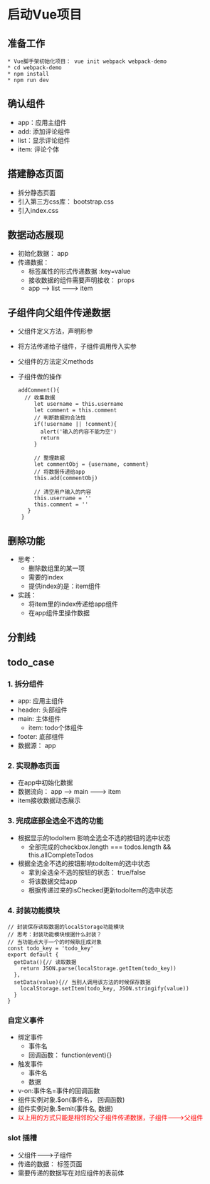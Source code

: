 # 启动Vue项目
## 准备工作
  
    * Vue脚手架初始化项目： vue init webpack webpack-demo
    * cd webpack-demo
    * npm install
    * npm run dev
## 确认组件
  * app：应用主组件
  * add: 添加评论组件
  * list：显示评论组件
  * item: 评论个体
## 搭建静态页面
  * 拆分静态页面
  * 引入第三方css库： bootstrap.css
  * 引入index.css
## 数据动态展现
  * 初始化数据： app
  * 传递数据：
    - 标签属性的形式传递数据 :key=value
    - 接收数据的组件需要声明接收： props
    - app --> list ---> item
## 子组件向父组件传递数据
  * 父组件定义方法，声明形参
  * 将方法传递给子组件，子组件调用传入实参
  * 父组件的方法定义methods
  * 子组件做的操作
  
        addComment(){
          // 收集数据
             let username = this.username
             let comment = this.comment
             // 判断数据的合法性
             if(!username || !comment){
               alert('输入的内容不能为空')
               return
             }
     
             // 整理数据
             let commentObj = {username, comment}
             // 将数据传递给app
             this.add(commentObj)
     
             // 清空用户输入的内容
             this.username = ''
             this.comment = ''
           }
         }
## 删除功能
  * 思考： 
    - 删除数组里的某一项
    - 需要的index
    - 提供index的是：item组件
  * 实践： 
    - 将item里的index传递给app组件
    - 在app组件里操作数据
## 分割线
## todo_case
### 1. 拆分组件
  * app: 应用主组件
  * header: 头部组件
  * main: 主体组件
    * item: todo个体组件
  * footer: 底部组件
  * 数据源： app
### 2. 实现静态页面
  * 在app中初始化数据
  * 数据流向： app --> main ---> item
  * item接收数据动态展示
### 3. 完成底部全选全不选的功能
  * 根据显示的todoItem 影响全选全不选的按钮的选中状态
    - 全部完成的checkbox.length === todos.length && this.allCompleteTodos
  * 根据全选全不选的按钮影响todoItem的选中状态
    - 拿到全选全不选的按钮的状态： true/false
    - 将该数据交给app
    - 根据传递过来的isChecked更新todoItem的选中状态
### 4. 封装功能模块
    
    // 封装保存读取数据的localStorage功能模块
    // 思考：封装功能模块根据什么封装？
    // 当功能点大于一个的时候耿庄成对象
    const todo_key = 'todo_key'
    export default {
      getData(){// 读取数据
        return JSON.parse(localStorage.getItem(todo_key))
      },
      setData(value){// 当别人调用该方法的时候保存数据
        localStorage.setItem(todo_key, JSON.stringify(value))
      }
    }
### 自定义事件
  * 绑定事件
    * 事件名
    * 回调函数： function(event){}
  * 触发事件
    * 事件名
    * 数据
  * v-on:事件名=事件的回调函数
  * 组件实例对象.$on(事件名， 回调函数)
  * 组件实例对象.$emit(事件名, 数据)
  * <font color=red>以上用的方式只能是相邻的父子组件传递数据，子组件--->父组件</font>
### slot 插槽
  * 父组件--->子组件
  * 传递的数据： 标签页面
  * 需要传递的数据写在对应组件的表前体
    
